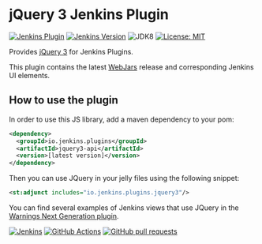 # jQuery 3 Jenkins Plugin

[![Jenkins Plugin](https://img.shields.io/jenkins/plugin/v/jquery3-api.svg?label=latest%20version)](https://plugins.jenkins.io/jquery3-api)
[![Jenkins Version](https://img.shields.io/badge/Jenkins-2.138.4-green.svg?label=min.%20Jenkins)](https://jenkins.io/download/)
![JDK8](https://img.shields.io/badge/jdk-8-yellow.svg?label=min.%20JDK)
[![License: MIT](https://img.shields.io/badge/license-MIT-yellow.svg)](https://opensource.org/licenses/MIT)

Provides [jQuery 3](https://jquery.com) for Jenkins Plugins.

This plugin contains the latest [WebJars](https://www.webjars.org) release and corresponding Jenkins UI elements. 

## How to use the plugin

In order to use this JS library, add a maven dependency to your pom:
```xml
<dependency>
  <groupId>io.jenkins.plugins</groupId>
  <artifactId>jquery3-api</artifactId>
  <version>[latest version]</version>
</dependency>
```

Then you can use JQuery in your jelly files using the following snippet:

```xml
<st:adjunct includes="io.jenkins.plugins.jquery3"/>
```
 
You can find several examples of Jenkins views that use JQuery in the 
[Warnings Next Generation plugin](https://github.com/jenkinsci/warnings-ng-plugin).

[![Jenkins](https://ci.jenkins.io/job/Plugins/job/jquery3-api-plugin/job/master/badge/icon)](https://ci.jenkins.io/job/Plugins/job/jquery3-api-plugin/job/master/)
[![GitHub Actions](https://github.com/jenkinsci/jquery3-api-plugin/workflows/GitHub%20Actions/badge.svg)](https://github.com/jenkinsci/jquery3-api-plugin/actions)
[![GitHub pull requests](https://img.shields.io/github/issues-pr/jenkinsci/jquery3-api-plugin.svg)](https://github.com/jenkinsci/jquery3-api-plugin/pulls)
